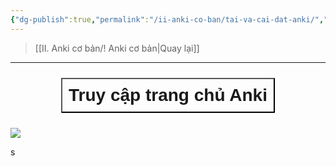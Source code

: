 ```yaml
---
{"dg-publish":true,"permalink":"/ii-anki-co-ban/tai-va-cai-dat-anki/","noteIcon":"","created":"","updated":""}
---
```


> [[II. Anki cơ bản/! Anki cơ bản\|Quay lại]]
___

<div style="display: flex; justify-content: center; cursor: pointer;">
<a href="https://apps.ankiweb.net/" target="_blank">
<button style=" font-size: 28px; padding: 10px; height: fit-content; margin: 10px; background: var(--text-accent); font-weight: 600; color: var(--text-on-accent); "> Truy cập trang chủ Anki </button> 
</a>
</div>

![](https://i.imgur.com/EBuRUzM.gif)

s